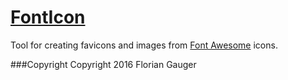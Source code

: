 # [FontIcon](gauger.io/fonticon)

Tool for creating favicons and images from [Font Awesome](http://fontawesome.io/) icons.

###Copyright
Copyright 2016 Florian Gauger
